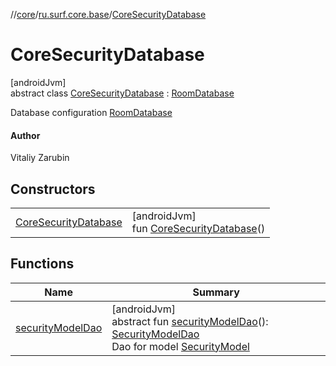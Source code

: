 //[core](../../../index.md)/[ru.surf.core.base](../index.md)/[CoreSecurityDatabase](index.md)

# CoreSecurityDatabase

[androidJvm]\
abstract class [CoreSecurityDatabase](index.md) : [RoomDatabase](https://developer.android.com/reference/kotlin/androidx/room/RoomDatabase.html)

Database configuration [RoomDatabase](https://developer.android.com/reference/kotlin/androidx/room/RoomDatabase.html)

#### Author

Vitaliy Zarubin

## Constructors

| | |
|---|---|
| [CoreSecurityDatabase](-core-security-database.md) | [androidJvm]<br>fun [CoreSecurityDatabase](-core-security-database.md)() |

## Functions

| Name | Summary |
|---|---|
| [securityModelDao](security-model-dao.md) | [androidJvm]<br>abstract fun [securityModelDao](security-model-dao.md)(): [SecurityModelDao](../../ru.surf.core.data.dao/-security-model-dao/index.md)<br>Dao for model [SecurityModel](../../ru.surf.core.data.models/-security-model/index.md) |

